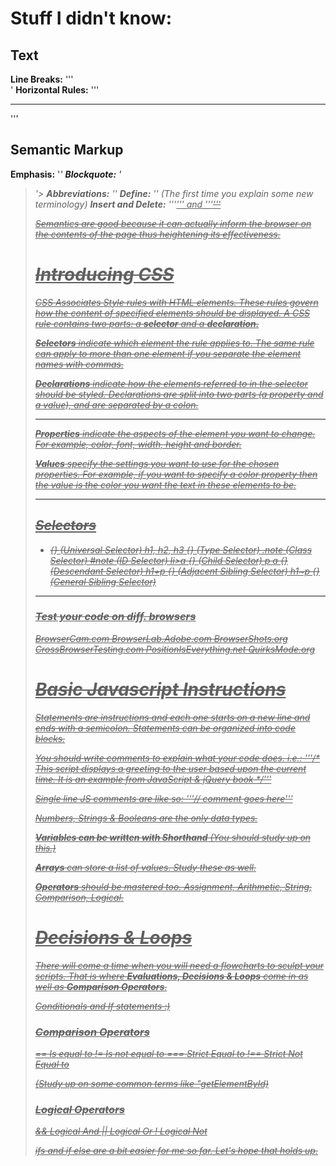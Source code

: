 # Stuff I didn't know:

## Text

**Line Breaks:** '''<br />'
**Horizontal Rules:** '''<hr />'''

## Semantic Markup

**Emphasis:** '<em>'
**Blockquote:** '<blockquote>'>
**Abbreviations:** '<abbr>'
**Define:** '<dfn>' *(The first time you explain some new terminology)*
**Insert and Delete:** '''<ins>''' and '''<del>'''

Semantics are good because it can actually inform the browser on the contents of the page thus heightening its effectiveness.


# Introducing CSS

CSS Associates Style rules with HTML elements. These rules govern how the content of specified elements should be displayed. A CSS rule contains two parts: a **selector** and a **declaration.**

**Selectors** indicate which element the rule applies to. The same rule can apply to more than one element if you separate the element names with commas.

**Declarations** indicate how the elements referred to in the selector should be styled. Declarations are split into two parts (a property and a value), and are separated by a colon.

---

**Properties** indicate the aspects of the element you want to change. For example, color, font, width, height and border.

**Values** specify the settings you want to use for the chosen properties. For example, if you want to specify a color property then the value is the color you want the text in these elements to be.

--- 

## Selectors

* {} (Universal Selector)
h1, h2, h3 {} (Type Selector)
.note (Class Selector)
#note (ID Selector)
li>a {} (Child Selector)
p a {} (Descendant Selector)
h1+p {} (Adjacent Sibling Selector)
h1~p {} (General Sibling Selector)

---

### Test your code on diff. browsers

BrowserCam.com
BrowserLab.Adobe.com
BrowserShots.org
CrossBrowserTesting.com
PositionIsEverything.net
QuirksMode.org

# Basic Javascript Instructions

Statements are instructions and each one starts on a new line and ends with a semicolon.
Statements can be organized into code blocks.

You should write comments to explain what your code does. i.e.:
'''/* This script displays a greeting to the user based upon the current time. It is an example from JavaScript & jQuery book */'''

Single line JS comments are like so: '''// comment goes here'''

Numbers, Strings & Booleans are the only data types.

***Variables can be written with Shorthand*** (You should study up on this.)

**Arrays** can store a list of values. Study these as well.

**Operators** should be mastered too. Assignment, Arithmetic, String, Comparison, Logical.


# Decisions & Loops

There will come a time when you will need a flowcharts to sculpt your scripts. That is where **Evaluations, Decisions & Loops** come in as well as **Comparison Operators**.

Conditionals and If statements :)

### Comparison Operators

== Is equal to
!= Is not equal to
=== Strict Equal to
!== Strict Not Equal to

(Study up on some common terms like "getElementById)

### Logical Operators

&& Logical And
|| Logical Or
! Logical Not

ifs and if else are a bit easier for me so far. Let's hope that holds up.